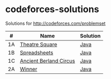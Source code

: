 codeforces-solutions
===================

Solutions for http://codeforces.com/problemset

| #  | Name | Solution |
| -- | ---- | -------- |
| 1A | [Theatre Square](http://codeforces.com/problemset/problem/1/A) | [Java](./1A/Main.java)
| 1B | [Spreadsheets](http://codeforces.com/problemset/problem/1/B) | [Java](./1B/Main.java)
| 1C | [Ancient Berland Circus](http://codeforces.com/problemset/problem/1/C) | [Java](./1C/Main.java)
| 2A | [Winner](http://codeforces.com/problemset/problem/2/A) | [Java](./2A/Main.java)
